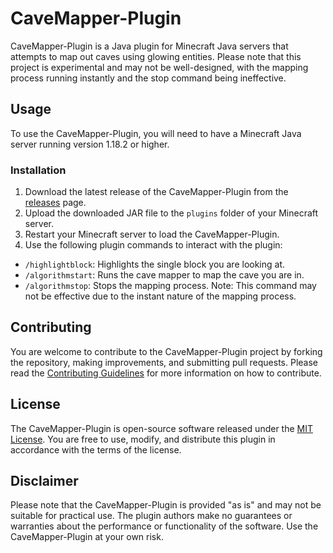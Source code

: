# CaveMapper-Plugin

CaveMapper-Plugin is a Java plugin for Minecraft Java servers that attempts to map out caves using glowing entities. Please note that this project is experimental and may not be well-designed, with the mapping process running instantly and the stop command being ineffective.

## Usage

To use the CaveMapper-Plugin, you will need to have a Minecraft Java server running version 1.18.2 or higher.

### Installation

1. Download the latest release of the CaveMapper-Plugin from the [releases](https://github.com/LianJordaan/CaveMapper-Plugin/releases) page.
2. Upload the downloaded JAR file to the `plugins` folder of your Minecraft server.
3. Restart your Minecraft server to load the CaveMapper-Plugin.
4. Use the following plugin commands to interact with the plugin:

- `/highlightblock`: Highlights the single block you are looking at.
- `/algorithmstart`: Runs the cave mapper to map the cave you are in.
- `/algorithmstop`: Stops the mapping process. Note: This command may not be effective due to the instant nature of the mapping process.

## Contributing

You are welcome to contribute to the CaveMapper-Plugin project by forking the repository, making improvements, and submitting pull requests. Please read the [Contributing Guidelines](CONTRIBUTING.md) for more information on how to contribute.

## License

The CaveMapper-Plugin is open-source software released under the [MIT License](LICENSE). You are free to use, modify, and distribute this plugin in accordance with the terms of the license.

## Disclaimer

Please note that the CaveMapper-Plugin is provided "as is" and may not be suitable for practical use. The plugin authors make no guarantees or warranties about the performance or functionality of the software. Use the CaveMapper-Plugin at your own risk.
